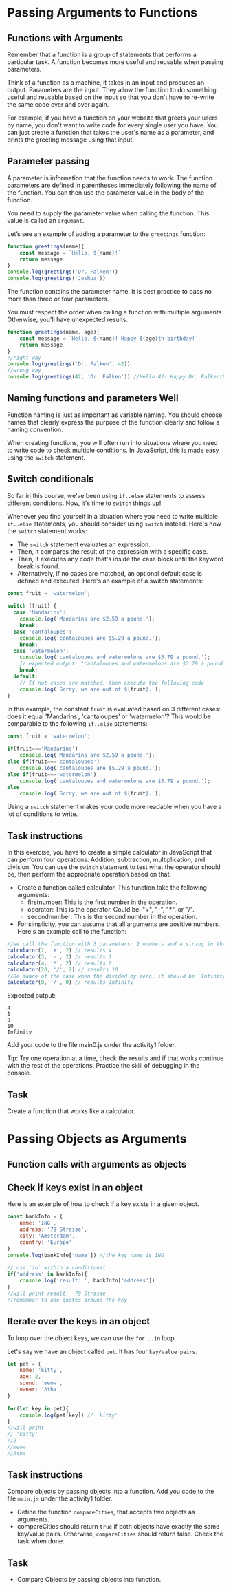 # Passing Arguments to Functions

## Functions with Arguments
Remember that a function is a group of statements that performs a particular task. A function becomes more useful and reusable when passing parameters.

Think of a function as a machine, it takes in an input and produces an output. Parameters are the input. They allow the function to do something useful and reusable based on the input so that you don't have to re-write the same code over and over again.

For example, if you have a function on your website that greets your users by name, you don't want to write code for every single user you have. You can just create a function that takes the user's name as a parameter, and prints the greeting message using that input.

## Parameter passing
A parameter is information that the function needs to work. The function parameters are defined in parentheses immediately following the name of the function. You can then use the parameter value in the body of the function.

You need to supply the parameter value when calling the function. This value is called an `argument`.

Let’s see an example of adding a parameter to the `greetings` function:
```js
function greetings(name){
    const message = `Hello, ${name}!`
    return message
}
console.log(greetings('Dr. Falken'))
console.log(greetings('Joshua'))
```
The function contains the parameter name. It is best practice to pass no more than three or four parameters.

You must respect the order when calling a function with multiple arguments. Otherwise, you'll have unexpected results.
```js
function greetings(name, age){
    const message = `Hello, ${name}! Happy ${age}th birthday!`
    return message
}
//right way
console.log(greetings('Dr. Falken', 42))
//wrong way
console.log(greetings(42, 'Dr. Falken')) //Hello 42! Happy Dr. Falkenth birthday!
```
## Naming functions and parameters Well
Function naming is just as important as variable naming. You should choose names that clearly express the purpose of the function clearly and follow a naming convention.

When creating functions, you will often run into situations where you need to write code to check multiple conditions. In JavaScript, this is made easy using the `switch` statement.

## Switch conditionals
So far in this course, we've been using `if..else` statements to assess different conditions. Now, it's time to `switch` things up!

Whenever you find yourself in a situation where you need to write multiple `if..else` statements, you should consider using `switch` instead. Here's how the `switch` statement works:

- The `switch` statement evaluates an expression.
- Then, it compares the result of the expression with a specific case.
- Then, it executes any code that's inside the case block until the keyword break is found.
- Alternatively, if no cases are matched, an optional default case is defined and executed.
Here's an example of a switch statements:
```js
const fruit = 'watermelon';
 
switch (fruit) {
  case 'Mandarins':
    console.log('Mandarins are $2.59 a pound.');
    break;
  case 'cantaloupes':
    console.log('cantaloupes are $5.29 a pound.');
    break;
  case 'watermelon':
    console.log('cantaloupes and watermelons are $3.79 a pound.');
    // expected output: "cantaloupes and watermelons are $3.79 a pound."
    break;
  default:
    // If not cases are matched, then execute the following code
    console.log(`Sorry, we are out of ${fruit}.`);
}
```
In this example, the constant `fruit` is evaluated based on 3 different cases: does it equal 'Mandarins', 'cantaloupes' or 'watermelon'? This would be comparable to the following `if..else` statements:
```js
const fruit = 'watermelon';
 
if(fruit==='Mandarins')
    console.log('Mandarins are $2.59 a pound.');
else if(fruit==='cantaloupes')
    console.log('cantaloupes are $5.29 a pound.');
else if(fruit==='watermelon')
    console.log('cantaloupes and watermelons are $3.79 a pound.');
else
    console.log(`Sorry, we are out of ${fruit}.`);
```
Using a `switch` statement makes your code more readable when you have a lot of conditions to write.

## Task instructions
In this exercise, you have to create a simple calculator in JavaScript that can perform four operations: Addition, subtraction, multiplication, and division. You can use the `switch` statement to test what the operator should be, then perform the appropriate operation based on that.

- Create a function called calculator. This function take the following arguments:
    - firstnumber: This is the first number in the operation.
    - operator: This is the operator. Could be: "+", "-", "*", or "/".
    - secondnumber: This is the second number in the operation.
- For simplicity, you can assume that all arguments are positive numbers.
Here's an example call to the function:
```js
//we call the function with 3 parameters: 2 numbers and a string in that order
calculator(2, '+', 2) // results 4
calculator(3, '-', 2) // results 1
calculator(4, '*', 2) // results 8
calculator(20, '/', 2) // results 10
//Be aware of the case when the divided by zero, it should be `Infinity`
calculator(8, '/', 0) // results Infinity
```
Expected output:
```
4
1
8
10
Infinity
```
Add your code to the file main0.js under the activity1 folder.

Tip: Try one operation at a time, check the results and if that works continue with the rest of the operations. Practice the skill of debugging in the console.

## Task

Create a function that works like a calculator.

# Passing Objects as Arguments

## Function calls with arguments as objects
## Check if keys exist in an object
Here is an example of how to check if a key exists in a given object.
```js
const bankInfo = {
    name: 'ING',
    address: '79 Strasse',
    city: 'Amsterdam',
    country: 'Europe'
}
console.log(bankInfo['name']) //the key name is ING
 
// use `in` within a conditional
if('address' in bankInfo){
    console.log('result: ', bankInfo['address'])
}
//will print result:  79 Strasse
//remember to use quotes around the key
```
## Iterate over the keys in an object
To loop over the object keys, we can use the `for...in` loop.

Let's say we have an object called `pet`. It has four `key/value pairs`:
```js
let pet = {
    name: 'kitty',
    age: 2,
    sound: 'meow',
    owner: 'Atha'
}
 
for(let key in pet){
    console.log(pet[key]) // 'kitty'
}
//will print
// 'kitty'
//2
//meow
//Atha
```
## Task instructions
Compare objects by passing objects into a function. Add you code to the file `main.js` under the activity1 folder.

- Define the function `compareCities`, that accepts two objects as arguments.
- compareCities should return `true` if both objects have exactly the same key/value pairs. Otherwise, `compareCities` should return false.
Check the task when done.

## Task

- Compare Objects by passing objects into function.